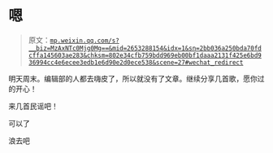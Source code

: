 # 嗯

> 原文：[`mp.weixin.qq.com/s?__biz=MzAxNTc0Mjg0Mg==&mid=2653288154&idx=1&sn=2bb036a250bda70fdcffa145603ae283&chksm=802e34cfb759bdd969eb00bf1daaa2131f425e6bd936994cc4e6ecee3edb1e6d90e2d0ece538&scene=27#wechat_redirect`](http://mp.weixin.qq.com/s?__biz=MzAxNTc0Mjg0Mg==&mid=2653288154&idx=1&sn=2bb036a250bda70fdcffa145603ae283&chksm=802e34cfb759bdd969eb00bf1daaa2131f425e6bd936994cc4e6ecee3edb1e6d90e2d0ece538&scene=27#wechat_redirect)

明天周末。编辑部的人都去嗨皮了，所以就没有了文章。继续分享几首歌，愿你过的开心！

来几首民谣吧！

可以了 

浪去吧